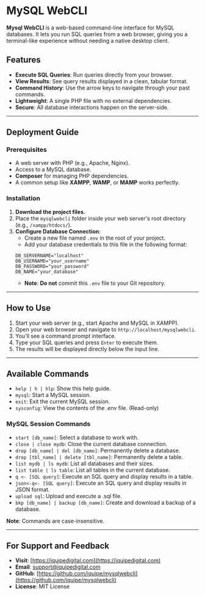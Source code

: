 # MySQL WebCLI

**Mysql WebCLI** is a web-based command-line interface for MySQL databases. It lets you run SQL queries from a web browser, giving you a terminal-like experience without needing a native desktop client.

## Features

  * **Execute SQL Queries**: Run queries directly from your browser.
  * **View Results**: See query results displayed in a clean, tabular format.
  * **Command History**: Use the arrow keys to navigate through your past commands.
  * **Lightweight**: A single PHP file with no external dependencies.
  * **Secure**: All database interactions happen on the server-side.

-----

## Deployment Guide

### Prerequisites

  * A web server with PHP (e.g., Apache, Nginx).
  * Access to a MySQL database.
  * **Composer** for managing PHP dependencies.
  * A common setup like **XAMPP**, **WAMP**, or **MAMP** works perfectly.

### Installation

1.  **Download the project files.**
2.  Place the `mysqlwebcli` folder inside your web server's root directory (e.g., `/xampp/htdocs/`).
3.  **Configure Database Connection**:
      * Create a new file named `.env` in the root of your project.
      * Add your database credentials to this file in the following format:
    <!-- end list -->
    ```plaintext
    DB_SERVERNAME="localhost"
    DB_USERNAME="your_username"
    DB_PASSWORD="your_password"
    DB_NAME="your_database"
    ```
      * **Note**: **Do not** commit this `.env` file to your Git repository.

-----

## How to Use

1.  Start your web server (e.g., start Apache and MySQL in XAMPP).
2.  Open your web browser and navigate to `http://localhost/mysqlwebcli`.
3.  You'll see a command prompt interface.
4.  Type your SQL queries and press `Enter` to execute them.
5.  The results will be displayed directly below the input line.

-----

## Available Commands

  * `help | h | hlp`: Show this help guide.
  * `mysql`: Start a MySQL session.
  * `exit`: Exit the current MySQL session.
  * `sysconfig`: View the contents of the .env file. (Read-only)

### MySQL Session Commands

  * `start [db_name]`: Select a database to work with.
  * `close | close mydb`: Close the current database connection.
  * `drop [db_name] | del [db_name]`: Permanently delete a database.
  * `drop [tbl_name] | delete [tbl_name]`: Permanently delete a table.
  * `list mydb | ls mydb`: List all databases and their sizes.
  * `list table | ls table`: List all tables in the current database.
  * `q <- [SQL query]`: Execute an SQL query and display results in a table.
  * `json<-q<- [SQL query]`: Execute an SQL query and display results in JSON format.
  * `upload sql`: Upload and execute a .sql file.
  * `bkp [db_name] | backup [db_name]`: Create and download a backup of a database.

**Note**: Commands are case-insensitive.

-----

## For Support and Feedback

  * **Visit**: [https://iquipedigital.com](https://iquipedigital.com)
  * **Email**: support@iquipedigital.com
  * **GitHub**: [https://github.com/iquipe/mysqlwebcli](https://github.com/iquipe/mysqlwebcli)
  * **License**: MIT License